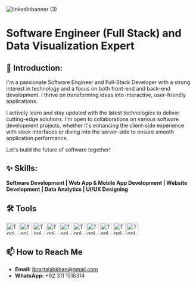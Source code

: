 ![linkedinbanner (3)](https://github.com/user-attachments/assets/c12ba9d3-d129-4f06-8d30-74d6047846a6)
# Software Engineer (Full Stack) and Data Visualization Expert

## 👋 Introduction:

I'm a passionate Software Engineer and Full-Stack Developer with a strong interest in technology and a focus on both front-end and back-end development. I thrive on transforming ideas into interactive, user-friendly applications.

I actively learn and stay updated with the latest technologies to deliver cutting-edge solutions. I'm open to collaborations on various software development projects, whether it's enhancing the client-side experience with sleek interfaces or diving into the server-side to ensure smooth application performance.

Let's build the future of software together!

## ✨ Skills:

**Software Development | Web App & Mobile App Development | Website Development | Data Analytics | UI/UX Designing**

## 🛠️ Tools

<img src="https://github.com/user-attachments/assets/c82dbafb-396c-4c76-ac6d-3030350a7fd9" alt="Tool 1" width="32" height="32">
<img src="https://github.com/user-attachments/assets/bd038a4f-1073-42d8-96ae-27ad6ccac8f8" alt="Tool 2" width="32" height="32">
<img src="https://github.com/user-attachments/assets/4c27a57e-5268-4882-ae19-6b89a163be05" alt="Tool 3" width="32" height="32">
<img src="https://github.com/user-attachments/assets/5c6e614c-4f1e-45a9-9e1f-328bdb15aa51" alt="Tool 4" width="32" height="32">
<img src="https://github.com/user-attachments/assets/221fc4b9-7546-4234-bdb5-e2c4f6915737" alt="Tool 5" width="32" height="32">
<img src="https://github.com/user-attachments/assets/469f5da5-8d2a-4db9-965a-f8fecccbcf54" alt="Tool 6" width="32" height="32">
<img src="https://github.com/user-attachments/assets/01764e0d-95c0-41e5-92a6-4ec71a3d5aa3" alt="Tool 7" width="32" height="32">
<img src="https://github.com/user-attachments/assets/ebd8d051-b47b-4ba2-ae8d-705cef11024d" alt="Tool 8" width="32" height="32">
<img src="https://github.com/user-attachments/assets/f2b0c557-fff3-409e-b157-f2cabffd9561" alt="Tool 9" width="32" height="32">
<img src="https://github.com/user-attachments/assets/3f7b1eb8-6a3c-49bf-8822-8a2207dc3042" alt="Tool 10" width="32" height="32">

## 📫 How to Reach Me

- **Email:** [ibrartalabkhan@gmail.com](mailto:ibrartalabkhan@gmail.com)
- **WhatsApp:** +92 311 1516314

<!---
ibrartalab/ibrartalab is a ✨ special ✨ repository because its `README.md` (this file) appears on your GitHub profile.
You can click the Preview link to take a look at your changes.
--->
